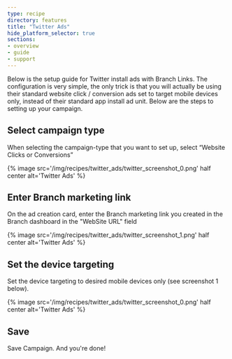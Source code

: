 ```yaml
---
type: recipe
directory: features
title: "Twitter Ads"
hide_platform_selector: true
sections:
- overview
- guide
- support
---
```


Below is the setup guide for Twitter install ads with Branch Links.  The configuration is very simple, the only trick is that you will actually be using their standard website click / conversion ads set to target mobile devices only, instead of their standard app install ad unit.  Below are the steps to setting up your campaign.


## Select campaign type

When selecting the campaign-type that you want to set up, select “Website Clicks or Conversions”

{% image src='/img/recipes/twitter_ads/twitter_screenshot_0.png' half center alt='Twitter Ads' %}

## Enter Branch marketing link

On the ad creation card, enter the Branch marketing link you created in the Branch dashboard in the "WebSite URL" field

{% image src='/img/recipes/twitter_ads/twitter_screenshot_1.png' half center alt='Twitter Ads' %}

## Set the device targeting

Set the device targeting to desired mobile devices only (see screenshot 1 below). 

{% image src='/img/recipes/twitter_ads/twitter_screenshot_0.png' half center alt='Twitter Ads' %}

## Save

Save Campaign. And you're done!
